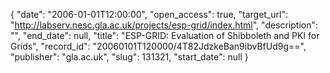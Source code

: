 {
  "date": "2006-01-01T12:00:00", 
  "open_access": true, 
  "target_url": "http://labserv.nesc.gla.ac.uk/projects/esp-grid/index.html", 
  "description": "", 
  "end_date": null, 
  "title": "ESP-GRID: Evaluation of Shibboleth and PKI for Grids", 
  "record_id": "20060101T120000/4T82JdzkeBan9ibvBfUd9g==", 
  "publisher": "gla.ac.uk", 
  "slug": 131321, 
  "start_date": null
}

